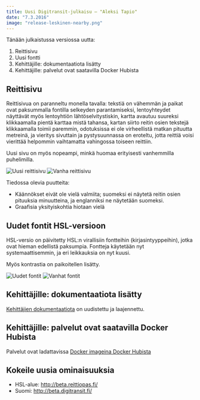 ```yaml
---
title: Uusi Digitransit-julkaisu – "Aleksi Tapio"
date: "7.3.2016"
image: "release-leskinen-nearby.png"
---
```


Tänään julkaistussa versiossa uutta:

1. Reittisivu
2. Uusi fontti
3. Kehittäjille: dokumentaatiota lisätty
4. Kehittäjille: palvelut ovat saatavilla Docker Hubista

## Reittisivu
Reittisivua on paranneltu monella tavalla:
tekstiä on vähemmän ja paikat ovat paksummalla fontilla selkeyden parantamiseksi,
lentoyhteydet näyttävät myös lentoyhtiön lähtöselvitystiskin,
kartta avautuu suureksi klikkaamalla pientä karttaa mistä tahansa,
kartan siirto reitin osien tekstejä klikkaamalla toimii paremmin,
odotuksissa ei ole virheellistä matkan pituutta metreinä, ja
vieritys sivuttain ja pystysuunnassa on eroteltu,
jotta reittiä voisi vierittää helpommin vaihtamatta vahingossa toiseen reittiin.

Uusi sivu on myös nopeampi, minkä huomaa erityisesti vanhemmilla puhelimilla.

![Uusi reittisivu](release-aleksi-tapio-itinerary-page-new.png "Uusi reittisivu")
![Vanha reittisivu](release-aleksi-tapio-itinerary-page-old.png "Vanha reittisivu")

Tiedossa olevia puutteita:
- Käännökset eivät ole vielä valmiita; suomeksi ei näytetä reitin osien pituuksia minuutteina, ja englanniksi ne näytetään suomeksi.
- Graafisia yksityiskohtia hiotaan vielä

## Uudet fontit HSL-versioon
HSL-versio on päivitetty HSL:n virallisiin fontteihin (kirjasintyyppeihin),
jotka ovat hieman edellistä paksumpia.
Fontteja käytetään nyt systemaattisemmin, ja eri leikkauksia on nyt kuusi.

Myös kontrastia on paikoitellen lisätty.

![Uudet fontit](release-aleksi-tapio-font-new.png "Uudet fontit")
![Vanhat fontit](release-aleksi-tapio-font-old.png "Vanhat fontit")

## Kehittäjille: dokumentaatiota lisätty

[Kehittäjien dokumentaatiota](http://digitransit.fi/en/developers/) on uudistettu
ja laajennettu.

## Kehittäjille: palvelut ovat saatavilla Docker Hubista
Palvelut ovat ladattavissa [Docker imageina Docker Hubista](https://hub.docker.com/r/hsldevcom/)

## Kokeile uusia ominaisuuksia
- HSL-alue: http://beta.reittiopas.fi/
- Suomi: http://beta.digitransit.fi/

